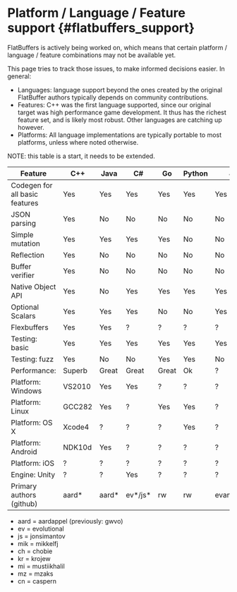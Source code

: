 Platform / Language / Feature support    {#flatbuffers_support}
=====================================

FlatBuffers is actively being worked on, which means that certain platform /
language / feature combinations may not be available yet.

This page tries to track those issues, to make informed decisions easier.
In general:

  * Languages: language support beyond the ones created by the original
    FlatBuffer authors typically depends on community contributions.
  * Features: C++ was the first language supported, since our original
    target was high performance game development. It thus has the richest
    feature set, and is likely most robust. Other languages are catching up
    however.
  * Platforms: All language implementations are typically portable to most
    platforms, unless where noted otherwise.

NOTE: this table is a start, it needs to be extended.

Feature                        | C++    | Java   | C#     | Go     | Python | JS        | TS        | C       | PHP | Dart    | Lobster | Rust    | Swift 
------------------------------ | ------ | ------ | ------ | ------ | ------ | --------- | --------- | ------  | --- | ------- | ------- | ------- | ------
Codegen for all basic features | Yes    | Yes    | Yes    | Yes    | Yes    | Yes       | Yes       | Yes     | WiP | Yes     | Yes     | Yes     | Yes
JSON parsing                   | Yes    | No     | No     | No     | No     | No        | No        | Yes     | No  | No      | Yes     | No      | No
Simple mutation                | Yes    | Yes    | Yes    | Yes    | No     | No        | No        | No      | No  | No      | No      | No      | Yes
Reflection                     | Yes    | No     | No     | No     | No     | No        | No        | Basic   | No  | No      | No      | No      | No
Buffer verifier                | Yes    | No     | No     | No     | No     | No        | No        | Yes     | No  | No      | No      | No      | No
Native Object API              | Yes    | No     | Yes    | Yes    | Yes    | Yes       | Yes       | No      | No  | No      | No      | No      | No
Optional Scalars               | Yes    | Yes    | Yes    | No     | No     | Yes       | Yes       | Yes     | No  | No      | Yes     | Yes     | Yes
Flexbuffers                    | Yes    | Yes    | ?      | ?      | ?      | ?         | ?         | ?       | ?   | ?       | ?       | Yes     | ?
Testing: basic                 | Yes    | Yes    | Yes    | Yes    | Yes    | Yes       | Yes       | Yes     | ?   | Yes     | Yes     | Yes     | Yes
Testing: fuzz                  | Yes    | No     | No     | Yes    | Yes    | No        | No        | No      | ?   | No      | No      | Yes     | No
Performance:                   | Superb | Great  | Great  | Great  | Ok     | ?         | ?         | Superb  | ?   | ?       | Great   | Superb  | Great
Platform: Windows              | VS2010 | Yes    | Yes    | ?      | ?      | ?         | Yes       | VS2010  | ?   | Yes     | Yes     | Yes     | No
Platform: Linux                | GCC282 | Yes    | ?      | Yes    | Yes    | ?         | Yes       | Yes     | ?   | Yes     | Yes     | Yes     | Yes
Platform: OS X                 | Xcode4 | ?      | ?      | ?      | Yes    | ?         | Yes       | Yes     | ?   | Yes     | Yes     | Yes     | Yes
Platform: Android              | NDK10d | Yes    | ?      | ?      | ?      | ?         | ?         | ?       | ?   | Flutter | Yes     | ?       | No
Platform: iOS                  | ?      | ?      | ?      | ?      | ?      | ?         | ?         | ?       | ?   | Flutter | Yes     | ?       | Yes
Engine: Unity                  | ?      | ?      | Yes    | ?      | ?      | ?         | ?         | ?       | ?   | ?       | No      | ?       | No
Primary authors (github)       | aard*  | aard*  | ev*/js*| rw     | rw     | evanw/ev* | kr*       | mik*    | ch* | dnfield | aard*   | rw/cn   | mi*/mz*

  * aard = aardappel (previously: gwvo)
  * ev = evolutional
  * js = jonsimantov
  * mik = mikkelfj
  * ch = chobie
  * kr = krojew
  * mi = mustiikhalil
  * mz = mzaks
  * cn = caspern

<br>
